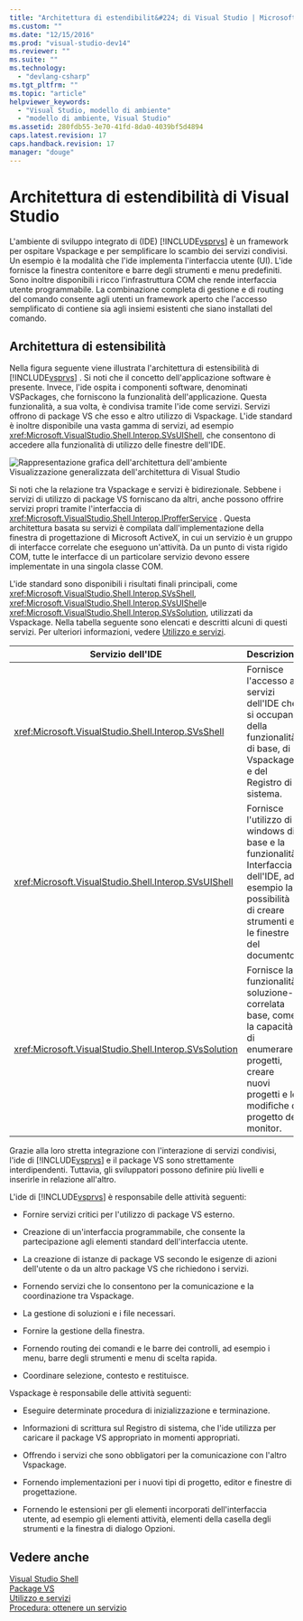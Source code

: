 ```yaml
---
title: "Architettura di estendibilit&#224; di Visual Studio | Microsoft Docs"
ms.custom: ""
ms.date: "12/15/2016"
ms.prod: "visual-studio-dev14"
ms.reviewer: ""
ms.suite: ""
ms.technology: 
  - "devlang-csharp"
ms.tgt_pltfrm: ""
ms.topic: "article"
helpviewer_keywords: 
  - "Visual Studio, modello di ambiente"
  - "modello di ambiente, Visual Studio"
ms.assetid: 280fdb55-3e70-41fd-8da0-4039bf5d4894
caps.latest.revision: 17
caps.handback.revision: 17
manager: "douge"
---
```

# Architettura di estendibilit&#224; di Visual Studio
L'ambiente di sviluppo integrato di \(IDE\) [!INCLUDE[vsprvs](../code-quality/includes/vsprvs_md.md)] è un framework per ospitare Vspackage e per semplificare lo scambio dei servizi condivisi.  Un esempio è la modalità che l'ide implementa l'interfaccia utente \(UI\).  L'ide fornisce la finestra contenitore e barre degli strumenti e menu predefiniti.  Sono inoltre disponibili i ricco l'infrastruttura COM che rende interfaccia utente programmabile.  La combinazione completa di gestione e di routing del comando consente agli utenti un framework aperto che l'accesso semplificato di contiene sia agli insiemi esistenti che siano installati del comando.  
  
## Architettura di estensibilità  
 Nella figura seguente viene illustrata l'architettura di estensibilità di [!INCLUDE[vsprvs](../code-quality/includes/vsprvs_md.md)] .  Si noti che il concetto dell'applicazione software è presente.  Invece, l'ide ospita i componenti software, denominati VSPackages, che forniscono la funzionalità dell'applicazione.  Questa funzionalità, a sua volta, è condivisa tramite l'ide come servizi.  Servizi offrono di package VS che esso e altro utilizzo di Vspackage.  L'ide standard è inoltre disponibile una vasta gamma di servizi, ad esempio <xref:Microsoft.VisualStudio.Shell.Interop.SVsUIShell>, che consentono di accedere alla funzionalità di utilizzo delle finestre dell'IDE.  
  
 ![Rappresentazione grafica dell'architettura dell'ambiente](~/docs/extensibility/internals/media/environment.gif "environment")  
Visualizzazione generalizzata dell'architettura di Visual Studio  
  
 Si noti che la relazione tra Vspackage e servizi è bidirezionale.  Sebbene i servizi di utilizzo di package VS forniscano da altri, anche possono offrire servizi propri tramite l'interfaccia di <xref:Microsoft.VisualStudio.Shell.Interop.IProfferService> .  Questa architettura basata su servizi è compilata dall'implementazione della finestra di progettazione di Microsoft ActiveX, in cui un servizio è un gruppo di interfacce correlate che eseguono un'attività.  Da un punto di vista rigido COM, tutte le interfacce di un particolare servizio devono essere implementate in una singola classe COM.  
  
 L'ide standard sono disponibili i risultati finali principali, come <xref:Microsoft.VisualStudio.Shell.Interop.SVsShell>, <xref:Microsoft.VisualStudio.Shell.Interop.SVsUIShell>e <xref:Microsoft.VisualStudio.Shell.Interop.SVsSolution>, utilizzati da Vspackage.  Nella tabella seguente sono elencati e descritti alcuni di questi servizi.  Per ulteriori informazioni, vedere [Utilizzo e servizi](../extensibility/using-and-providing-services.md).  
  
|Servizio dell'IDE|Descrizione|  
|-----------------------|-----------------|  
|<xref:Microsoft.VisualStudio.Shell.Interop.SVsShell>|Fornisce l'accesso ai servizi dell'IDE che si occupano della funzionalità di base, di Vspackage e del Registro di sistema.|  
|<xref:Microsoft.VisualStudio.Shell.Interop.SVsUIShell>|Fornisce l'utilizzo di windows di base e la funzionalità Interfaccia dell'IDE, ad esempio la possibilità di creare strumenti e le finestre del documento.|  
|<xref:Microsoft.VisualStudio.Shell.Interop.SVsSolution>|Fornisce la funzionalità soluzione\-correlata base, come la capacità di enumerare i progetti, creare nuovi progetti e le modifiche di progetto del monitor.|  
  
 Grazie alla loro stretta integrazione con l'interazione di servizi condivisi, l'ide di [!INCLUDE[vsprvs](../code-quality/includes/vsprvs_md.md)] e il package VS sono strettamente interdipendenti.  Tuttavia, gli sviluppatori possono definire più livelli e inserirle in relazione all'altro.  
  
 L'ide di [!INCLUDE[vsprvs](../code-quality/includes/vsprvs_md.md)] è responsabile delle attività seguenti:  
  
-   Fornire servizi critici per l'utilizzo di package VS esterno.  
  
-   Creazione di un'interfaccia programmabile, che consente la partecipazione agli elementi standard dell'interfaccia utente.  
  
-   La creazione di istanze di package VS secondo le esigenze di azioni dell'utente o da un altro package VS che richiedono i servizi.  
  
-   Fornendo servizi che lo consentono per la comunicazione e la coordinazione tra Vspackage.  
  
-   La gestione di soluzioni e i file necessari.  
  
-   Fornire la gestione della finestra.  
  
-   Fornendo routing dei comandi e le barre dei controlli, ad esempio i menu, barre degli strumenti e menu di scelta rapida.  
  
-   Coordinare selezione, contesto e restituisce.  
  
 Vspackage è responsabile delle attività seguenti:  
  
-   Eseguire determinate procedura di inizializzazione e terminazione.  
  
-   Informazioni di scrittura sul Registro di sistema, che l'ide utilizza per caricare il package VS appropriato in momenti appropriati.  
  
-   Offrendo i servizi che sono obbligatori per la comunicazione con l'altro Vspackage.  
  
-   Fornendo implementazioni per i nuovi tipi di progetto, editor e finestre di progettazione.  
  
-   Fornendo le estensioni per gli elementi incorporati dell'interfaccia utente, ad esempio gli elementi attività, elementi della casella degli strumenti e la finestra di dialogo Opzioni.  
  
## Vedere anche  
 [Visual Studio Shell](../extensibility/internals/visual-studio-shell.md)   
 [Package VS](../extensibility/internals/vspackages.md)   
 [Utilizzo e servizi](../extensibility/using-and-providing-services.md)   
 [Procedura: ottenere un servizio](../Topic/How%20to:%20Get%20a%20Service.md)